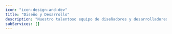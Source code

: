 ```yaml
---
icon: "icon-design-and-dev"
title: "Diseño y Desarrollo"
description: "Nuestro talentoso equipo de diseñadores y desarrolladores trabaja en estrecha colaboración para crear un diseño único y atractivo para tu sitio web. Utilizamos las últimas tecnologías y las mejores prácticas para asegurarnos de que tu sitio no solo se vea bien, sino que también funcione de manera eficiente."
subServices: []
---
```


